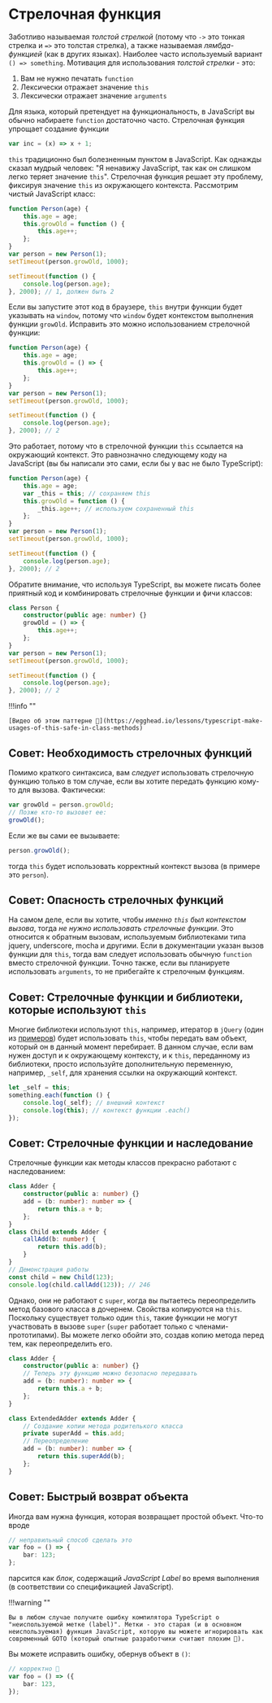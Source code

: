 # Стрелочная функция

Заботливо называемая _толстой стрелкой_ (потому что `->` это тонкая стрелка и `=>` это толстая стрелка), а также называемая _лямбда-функцией_ (как в других языках). Наиболее часто используемый вариант `() => something`. Мотивация для использования _толстой стрелки_ - это:

1. Вам не нужно печатать `function`
2. Лексически отражает значение `this`
3. Лексически отражает значение `arguments`

Для языка, который претендует на функциональность, в JavaScript вы обычно набираете `function` достаточно часто. Стрелочная функция упрощает создание функции

```ts
var inc = (x) => x + 1;
```

`this` традиционно был болезненным пунктом в JavaScript. Как однажды сказал мудрый человек: "Я ненавижу JavaScript, так как он слишком легко теряет значение `this`". Стрелочная функция решает эту проблему, фиксируя значение `this` из окружающего контекста. Рассмотрим чистый JavaScript класс:

```ts
function Person(age) {
    this.age = age;
    this.growOld = function () {
        this.age++;
    };
}
var person = new Person(1);
setTimeout(person.growOld, 1000);

setTimeout(function () {
    console.log(person.age);
}, 2000); // 1, должен быть 2
```

Если вы запустите этот код в браузере, `this` внутри функции будет указывать на `window`, потому что `window` будет контекстом выполнения функции `growOld`. Исправить это можно использованием стрелочной функции:

```ts
function Person(age) {
    this.age = age;
    this.growOld = () => {
        this.age++;
    };
}
var person = new Person(1);
setTimeout(person.growOld, 1000);

setTimeout(function () {
    console.log(person.age);
}, 2000); // 2
```

Это работает, потому что в стрелочной функции `this` ссылается на окружающий контекст. Это равнозначно следующему коду на JavaScript (вы бы написали это сами, если бы у вас не было TypeScript):

```ts
function Person(age) {
    this.age = age;
    var _this = this; // сохраняем this
    this.growOld = function () {
        _this.age++; // используем сохраненный this
    };
}
var person = new Person(1);
setTimeout(person.growOld, 1000);

setTimeout(function () {
    console.log(person.age);
}, 2000); // 2
```

Обратите внимание, что используя TypeScript, вы можете писать более приятный код и комбинировать стрелочные функции и фичи классов:

```ts
class Person {
    constructor(public age: number) {}
    growOld = () => {
        this.age++;
    };
}
var person = new Person(1);
setTimeout(person.growOld, 1000);

setTimeout(function () {
    console.log(person.age);
}, 2000); // 2
```

!!!info ""

    [Видео об этом паттерне 🌹](https://egghead.io/lessons/typescript-make-usages-of-this-safe-in-class-methods)

## Совет: Необходимость стрелочных функций

Помимо краткого синтаксиса, вам _следует_ использовать стрелочную функцию только в том случае, если вы хотите передать функцию кому-то для вызова. Фактически:

```ts
var growOld = person.growOld;
// Позже кто-то вызовет ее:
growOld();
```

Если же вы сами ее вызываете:

```ts
person.growOld();
```

тогда `this` будет использовать корректный контекст вызова (в примере это `person`).

## Совет: Опасность стрелочных функций

На самом деле, если вы хотите, чтобы _именно `this` был контекстом вызова_, тогда _не нужно использовать стрелочные функции_. Это относится к обратным вызовам, используемым библиотеками типа jquery, underscore, mocha и другими. Если в документации указан вызов функции для `this`, тогда вам следует использовать обычную `function` вместо стрелочной функции. Точно также, если вы планируете использовать `arguments`, то не прибегайте к стрелочным функциям.

## Совет: Стрелочные функции и библиотеки, которые используют `this`

Многие библиотеки используют `this`, например, итератор в `jQuery` (один из [примеров](https://api.jquery.com/jquery.each/)) будет использовать `this`, чтобы передать вам объект, который он в данный момент перебирает. В данном случае, если вам нужен доступ и к окружающему контексту, и к `this`, переданному из библиотеки, просто используйте дополнительную переменную, например, `_self`, для хранения ссылки на окружающий контекст.

```ts
let _self = this;
something.each(function () {
    console.log(_self); // внешний контекст
    console.log(this); // контекст функции .each()
});
```

## Совет: Стрелочные функции и наследование

Стрелочные функции как методы классов прекрасно работают с наследованием:

```ts
class Adder {
    constructor(public a: number) {}
    add = (b: number): number => {
        return this.a + b;
    };
}
class Child extends Adder {
    callAdd(b: number) {
        return this.add(b);
    }
}
// Демонстрация работы
const child = new Child(123);
console.log(child.callAdd(123)); // 246
```

Однако, они не работают с `super`, когда вы пытаетесь переопределить метод базового класса в дочернем. Свойства копируются на `this`. Поскольку существует только один `this`, такие функции не могут участвовать в вызове `super` (`super` работает только с членами-прототипами). Вы можете легко обойти это, создав копию метода перед тем, как переопределить его.

```ts
class Adder {
    constructor(public a: number) {}
    // Теперь эту функцию можно безопасно передавать
    add = (b: number): number => {
        return this.a + b;
    };
}

class ExtendedAdder extends Adder {
    // Создание копии метода родителького класса
    private superAdd = this.add;
    // Переопределение
    add = (b: number): number => {
        return this.superAdd(b);
    };
}
```

## Совет: Быстрый возврат объекта

Иногда вам нужна функция, которая возвращает простой объект. Что-то вроде

```ts
// неправильный способ сделать это
var foo = () => {
    bar: 123;
};
```

парсится как _блок_, содержащий _JavaScript Label_ во время выполнения (в соответствии со спецификацией JavaScript).

!!!warning ""

    Вы в любом случае получите ошибку компилятора TypeScript о "неиспользуемой метке (label)". Метки - это старая (и в основном неиспользуемая) функция JavaScript, которую вы можете игнорировать как современный GOTO (который опытные разработчики считают плохим 🌹).

Вы можете исправить ошибку, обернув объект в `()`:

```ts
// корректно 🌹
var foo = () => ({
    bar: 123,
});
```
